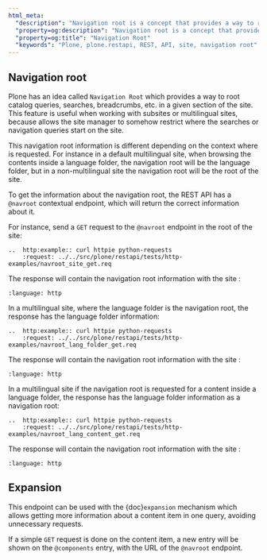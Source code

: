 ```yaml
---
html_meta:
  "description": "Navigation root is a concept that provides a way to root catalog queries, searches, and breadcrumbs in Plone."
  "property=og:description": "Navigation root is a concept that provides a way to root catalog queries, searches, and breadcrumbs in Plone."
  "property=og:title": "Navigation Root"
  "keywords": "Plone, plone.restapi, REST, API, site, navigation root"
---
```



## Navigation root

Plone has an idea called `Navigation Root` which provides a way to root catalog queries, searches, breadcrumbs, etc. in a given section of the site. This feature is useful when working with subsites or multilingual sites, because allows the site manager to somehow restrict where the searches or navigation queries start on the site.

This navigation root information is different depending on the context where is requested. For instance in a default multilingual site, when browsing the contents inside a language folder, the navigation root will be the language folder, but in a non-multilingual site the navigation root will be the root of the site.

To get the information about the navigation root, the REST API has a `@navroot` contextual endpoint, which will return the correct information about it.

For instance, send a `GET` request to the `@navroot` endpoint in the root of the site:

```{eval-rst}
..  http:example:: curl httpie python-requests
    :request: ../../src/plone/restapi/tests/http-examples/navroot_site_get.req
```

The response will contain the navigation root information with the site :

```{literalinclude} ../../src/plone/restapi/tests/http-examples/navroot_site_get.resp
:language: http
```

In a multilingual site, where the language folder is the navigation root, the response has the language
folder information:

```{eval-rst}
..  http:example:: curl httpie python-requests
    :request: ../../src/plone/restapi/tests/http-examples/navroot_lang_folder_get.req
```

The response will contain the navigation root information with the site :

```{literalinclude} ../../src/plone/restapi/tests/http-examples/navroot_lang_folder_get.resp
:language: http
```

In a multilingual site if the navigation root is requested for a content inside a language folder, the response has the language folder information as a navigation root:

```{eval-rst}
..  http:example:: curl httpie python-requests
    :request: ../../src/plone/restapi/tests/http-examples/navroot_lang_content_get.req
```

The response will contain the navigation root information with the site :

```{literalinclude} ../../src/plone/restapi/tests/http-examples/navroot_lang_content_get.resp
:language: http
```

## Expansion

This endpoint can be used with the {doc}`expansion` mechanism which allows getting more information about a content item in one query, avoiding unnecessary requests.

If a simple `GET` request is done on the content item, a new entry will be shown on the `@components` entry, with the URL of the `@navroot` endpoint.
